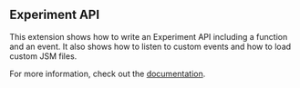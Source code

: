 ## Experiment API

This extension shows how to write an Experiment API including a function and an event. It also shows how to listen to custom events and how to load custom JSM files.

For more information, check out the [documentation](https://thunderbird-webextensions.readthedocs.io/en/latest/how-to/experiments.html).
